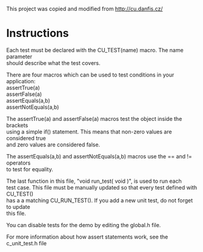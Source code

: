 This project was copied and modified from http://cu.danfis.cz/  
  
# Instructions
Each test must be declared with the CU_TEST(name) macro.  The name parameter  
should describe what the test covers.  
  
There are four macros which can be used to test conditions in your application:  
  assertTrue(a)  
  assertFalse(a)  
  assertEquals(a,b)  
  assertNotEquals(a,b)  
  
The assertTrue(a) and assertFalse(a) macros test the object inside the brackets  
using a simple if() statement.  This means that non-zero values are considered true  
and zero values are considered false.  
  
The assertEquals(a,b) and assertNotEquals(a,b) macros use the == and != operators  
to test for equality.  
  
The last function in this file, "void run_test( void )", is used to run each  
test case.  This file must be manually updated so that every test defined with CU_TEST()  
has a a matching CU_RUN_TEST().  If you add a new unit test, do not forget to update  
this file.  
  
You can disable tests for the demo by editing the global.h file.  
  
For more information about how assert statements work, see the c_unit_test.h file  